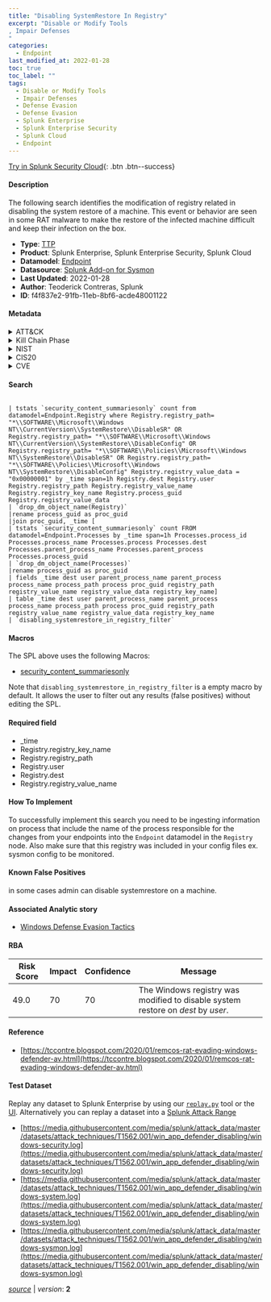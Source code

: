 ```yaml
---
title: "Disabling SystemRestore In Registry"
excerpt: "Disable or Modify Tools
, Impair Defenses
"
categories:
  - Endpoint
last_modified_at: 2022-01-28
toc: true
toc_label: ""
tags:
  - Disable or Modify Tools
  - Impair Defenses
  - Defense Evasion
  - Defense Evasion
  - Splunk Enterprise
  - Splunk Enterprise Security
  - Splunk Cloud
  - Endpoint
---
```




[Try in Splunk Security Cloud](https://www.splunk.com/en_splunk_app_enrichmentus/cyber-security.html){: .btn .btn--success}

#### Description

The following search identifies the modification of registry related in disabling the system restore of a machine. This event or behavior are seen in some RAT malware to make the restore of the infected machine  difficult and keep their infection on the box.

- **Type**: [TTP](https://github.com/splunk/security_content/wiki/Detection-Analytic-Types)
- **Product**: Splunk Enterprise, Splunk Enterprise Security, Splunk Cloud
- **Datamodel**: [Endpoint](https://docs.splunk.com/Documentation/CIM/latest/User/Endpoint)
- **Datasource**: [Splunk Add-on for Sysmon](https://splunkbase.splunk.com/app/5709)
- **Last Updated**: 2022-01-28
- **Author**: Teoderick Contreras, Splunk
- **ID**: f4f837e2-91fb-11eb-8bf6-acde48001122


#### Metadata

<details>
  <summary>ATT&CK</summary>


| ID             | Technique        |  Tactic             |
| -------------- | ---------------- |-------------------- |
| [T1562.001](https://attack.mitre.org/techniques/T1562/001/) | Disable or Modify Tools | Defense Evasion |

| [T1562](https://attack.mitre.org/techniques/T1562/) | Impair Defenses | Defense Evasion |

</details>


<details>
  <summary>Kill Chain Phase</summary>

* Exploitation


</details>


<details>
  <summary>NIST</summary>



</details>

<details>
  <summary>CIS20</summary>



</details>

<details>
  <summary>CVE</summary>



</details>

#### Search

```

| tstats `security_content_summariesonly` count from datamodel=Endpoint.Registry where Registry.registry_path= "*\\SOFTWARE\\Microsoft\\Windows NT\\CurrentVersion\\SystemRestore\\DisableSR" OR Registry.registry_path= "*\\SOFTWARE\\Microsoft\\Windows NT\\CurrentVersion\\SystemRestore\\DisableConfig" OR Registry.registry_path= "*\\SOFTWARE\\Policies\\Microsoft\\Windows NT\\SystemRestore\\DisableSR" OR Registry.registry_path= "*\\SOFTWARE\\Policies\\Microsoft\\Windows NT\\SystemRestore\\DisableConfig" Registry.registry_value_data = "0x00000001" by _time span=1h Registry.dest Registry.user Registry.registry_path Registry.registry_value_name Registry.registry_key_name Registry.process_guid Registry.registry_value_data 
| `drop_dm_object_name(Registry)` 
|rename process_guid as proc_guid 
|join proc_guid, _time [
| tstats `security_content_summariesonly` count FROM datamodel=Endpoint.Processes by _time span=1h Processes.process_id Processes.process_name Processes.process Processes.dest Processes.parent_process_name Processes.parent_process Processes.process_guid 
| `drop_dm_object_name(Processes)` 
|rename process_guid as proc_guid 
| fields _time dest user parent_process_name parent_process process_name process_path process proc_guid registry_path registry_value_name registry_value_data registry_key_name] 
| table _time dest user parent_process_name parent_process process_name process_path process proc_guid registry_path registry_value_name registry_value_data registry_key_name 
| `disabling_systemrestore_in_registry_filter`
```

#### Macros
The SPL above uses the following Macros:
* [security_content_summariesonly](https://github.com/splunk/security_content/blob/develop/macros/security_content_summariesonly.yml)

Note that `disabling_systemrestore_in_registry_filter` is a empty macro by default. It allows the user to filter out any results (false positives) without editing the SPL.

#### Required field
* _time
* Registry.registry_key_name
* Registry.registry_path
* Registry.user
* Registry.dest
* Registry.registry_value_name


#### How To Implement
To successfully implement this search you need to be ingesting information on process that include the name of the process responsible for the changes from your endpoints into the `Endpoint` datamodel in the `Registry` node. Also make sure that this registry was included in your config files ex. sysmon config to be monitored.

#### Known False Positives
in some cases admin can disable systemrestore on a machine.

#### Associated Analytic story
* [Windows Defense Evasion Tactics](/stories/windows_defense_evasion_tactics)




#### RBA

| Risk Score  | Impact      | Confidence   | Message      |
| ----------- | ----------- |--------------|--------------|
| 49.0 | 70 | 70 | The Windows registry was modified to disable system restore on $dest$ by $user$. |


#### Reference

* [https://tccontre.blogspot.com/2020/01/remcos-rat-evading-windows-defender-av.html](https://tccontre.blogspot.com/2020/01/remcos-rat-evading-windows-defender-av.html)



#### Test Dataset
Replay any dataset to Splunk Enterprise by using our [`replay.py`](https://github.com/splunk/attack_data#using-replaypy) tool or the [UI](https://github.com/splunk/attack_data#using-ui).
Alternatively you can replay a dataset into a [Splunk Attack Range](https://github.com/splunk/attack_range#replay-dumps-into-attack-range-splunk-server)


* [https://media.githubusercontent.com/media/splunk/attack_data/master/datasets/attack_techniques/T1562.001/win_app_defender_disabling/windows-security.log](https://media.githubusercontent.com/media/splunk/attack_data/master/datasets/attack_techniques/T1562.001/win_app_defender_disabling/windows-security.log)
* [https://media.githubusercontent.com/media/splunk/attack_data/master/datasets/attack_techniques/T1562.001/win_app_defender_disabling/windows-system.log](https://media.githubusercontent.com/media/splunk/attack_data/master/datasets/attack_techniques/T1562.001/win_app_defender_disabling/windows-system.log)
* [https://media.githubusercontent.com/media/splunk/attack_data/master/datasets/attack_techniques/T1562.001/win_app_defender_disabling/windows-sysmon.log](https://media.githubusercontent.com/media/splunk/attack_data/master/datasets/attack_techniques/T1562.001/win_app_defender_disabling/windows-sysmon.log)



[*source*](https://github.com/splunk/security_content/tree/develop/detections/endpoint/disabling_systemrestore_in_registry.yml) \| *version*: **2**